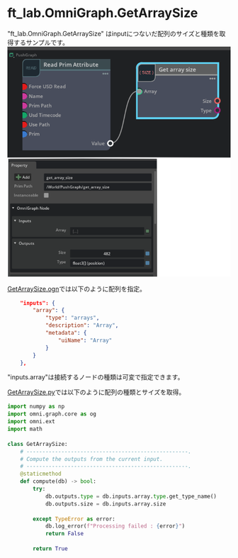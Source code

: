# ft_lab.OmniGraph.GetArraySize

"ft_lab.OmniGraph.GetArraySize" はinputにつないだ配列のサイズと種類を取得するサンプルです。     
![data/preview.png](data/preview.png)     

[GetArraySize.ogn](ft_lab/OmniGraph/GetArraySize/nodes/GetArraySize.ogn)では以下のように配列を指定。      

```json
    "inputs": {
        "array": {
            "type": "arrays",
            "description": "Array",
            "metadata": {
                "uiName": "Array"
            }
        }
    },
```

"inputs.array"は接続するノードの種類は可変で指定できます。     

[GetArraySize.py](ft_lab/OmniGraph/GetArraySize/nodes/GetArraySize.py)では以下のように配列の種類とサイズを取得。      

```python
import numpy as np
import omni.graph.core as og
import omni.ext
import math

class GetArraySize:
    # ---------------------------------------------------.
    # Compute the outputs from the current input.
    # ---------------------------------------------------.
    @staticmethod
    def compute(db) -> bool:
        try:
            db.outputs.type = db.inputs.array.type.get_type_name()
            db.outputs.size = db.inputs.array.size

        except TypeError as error:
            db.log_error(f"Processing failed : {error}")
            return False

        return True
```

